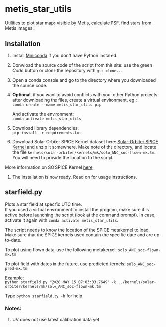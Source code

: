 # metis_star_utils
Utilities to plot star maps visible by Metis, calculate PSF, find stars from Metis images.

## Installation
1. Install [Miniconda](https://docs.conda.io/en/latest/miniconda.html) if you don't have Python installed.

1. Donwload the source code of the script from this site: use the green *Code* button or clone the repository with `git clone...`

1. Open a conda console and go to the directory where you downloaded the source code.

1. **Optional**, if you want to avoid conflicts with your other Python projects: after downloading the files, create a virtual environment, eg.:  
`conda create --name metis_star_utils pip`

   And activate the environment:  
   `conda activate metis_star_utils`

1. Download library dependencies:  
`pip install -r requirements.txt`

1. Download Solar Orbiter SPICE Kernel dataset here: [Solar-Orbiter SPICE Kernel](https://repos.cosmos.esa.int/socci/rest/api/latest/projects/SPICE_KERNELS/repos/solar-orbiter/archive?format=zip) and unzip it somewhere. Make note of the directory, and locate the file `kernels/solar-orbiter/kernels/mk/solo_ANC_soc-flown-mk.tm`. You will need to provide the location to the script.

  More information on SO SPICE Kernel [here](https://www.cosmos.esa.int/web/spice/solar-orbiter)

1. The installation is now ready. Read on for usage instructions.

## starfield.py
Plots a star field at specific UTC time.  
If you used a virtual environment to install the program, make sure it is active before launching the script (look at the command prompt). In case, activate it again with `conda activate metis_star_utils`.

The script needs to know the location of the SPICE metakernel to load. Make sure that the SPICE kernels used contain the specific date and are up-to-date.  

To plot using flown data, use the following metakernel: `solo_ANC_soc-flown-mk.tm`  

To plot field with dates in the future, use predicted kernels: `solo_ANC_soc-pred-mk.tm`

Example:  
`python starfield.py "2020 MAY 15 07:03:33.7649" -k ../kernels/solar-orbiter/kernels/mk/solo_ANC_soc-flown-mk.tm`

Type `python starfield.py -h` for help.

### Notes:
1. UV does not use latest calibration data yet
